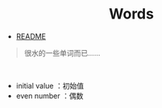   <h1 align="center"><b>Words</b></h1>

- [README](../README.md)

> 很水的一些单词而已......

<br>

- initial value ：初始值
- even number ：偶数
